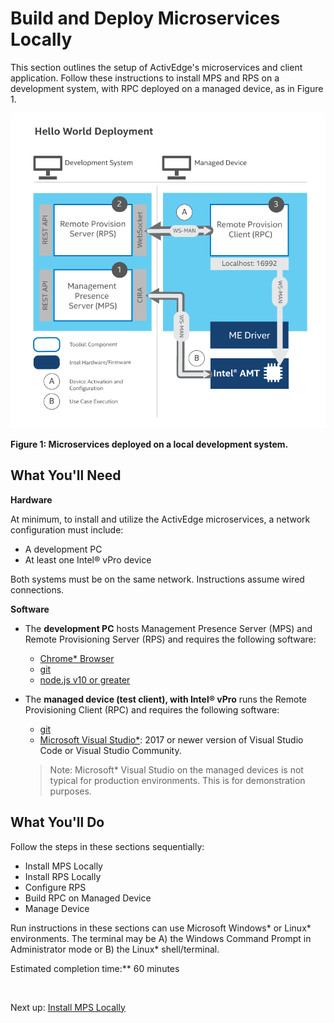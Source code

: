 # Build and Deploy Microservices Locally

This section outlines the setup of ActivEdge's microservices and client application. Follow these instructions to install MPS and RPS on a development system, with RPC deployed on a managed device, as in Figure 1.

[![Local Overview](../assets/images/HelloWorldLocal.png)](../assets/images/HelloWorldLocal.png)

**Figure 1: Microservices deployed on a local development system.**


## What You'll Need

**Hardware**

At minimum, to install and utilize the ActivEdge microservices, a network configuration must include:

-  A development PC 
-  At least one Intel® vPro device

Both systems must be on the same network. Instructions assume wired connections.

**Software** 

- The **development PC** hosts Management Presence Server (MPS) and Remote Provisioning Server (RPS) and requires the following software:
    - [Chrome* Browser](https://www.google.com/chrome)
    - [git](https://git-scm.com/downloads)
    - [node.js v10 or greater](https://nodejs.org/dist/latest-v10.x/)
  
- The **managed device (test client), with Intel® vPro** runs the Remote Provisioning Client (RPC) and requires the following software:

    - [git](https://git-scm.com/downloads)
    - [Microsoft Visual Studio*](https://visualstudio.microsoft.com/): 2017 or newer version of Visual Studio Code or Visual Studio Community.

    >Note: Microsoft* Visual Studio on the managed devices is not typical for production environments. This is for demonstration purposes.
    >

## What You'll Do
Follow the steps in these sections sequentially: 

- Install MPS Locally
- Install RPS Locally
- Configure RPS
- Build RPC on Managed Device
- Manage Device

Run instructions in these sections can use Microsoft Windows* or Linux* environments. The terminal may be A) the Windows Command Prompt in Administrator mode or B) the Linux* shell/terminal. 

Estimated completion time:** 60 minutes

<br>

Next up: [Install MPS Locally](installMPS.md)
